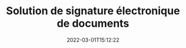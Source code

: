 ---
############################# Static ############################
layout: "product"
date: 2022-03-01T15:12:22
draft: false
#operation: 
#signaturetype: 
#fileformat: 
#productName: Java
lang: fr
#productCode: java
#otherformats: 
#breadcrumb: Put  signature on  for Java
product: "Signature"
product_tag: "signature"

############################# Head ############################
head_title: ".NET, Java, API cloud et applications de signature de documents en ligne"
head_description: "Obtenez une solution de signature électronique de documents tout-en-un pour les applications .NET, Java et cloud. Signez des formats de documents courants en ligne à l'aide d'une simple fonctionnalité de glisser-déposer"

############################# Header ############################
title: "Solution de signature électronique de documents"
description: "Signez des documents et des images numériques sur n'importe quelle plate-forme à l'aide de nos API flexibles et de nos solutions basées sur des applications pour les programmeurs et les utilisateurs finaux."

############################# APIs ###############################
apis:
  enable: true

  api:
    # api loop
    - title: "Les API GroupDocs.Signature High Code incluent"
      link: "/signature/"
      label: "Afficher toutes les API High Code"
      api_product:
        # api_product loop
        - link: "/signature/net/"
          img_alt: "GroupDocs.Signature for .NET"
          image: "https://www.groupdocs.cloud/templates/groupdocs/images/product-logos/groupdocs-signature-net.png"
          product: "GroupDocs.Signature for"
          platform: ".NET"
          content: "API .NET native pour ajouter, rechercher et vérifier les types de signature numérique les plus populaires dans Microsoft Office, PDF, images et divers autres formats dans les applications .NET."

        # api_product loop
        - link: "/signature/java/"
          img_alt: "GroupDocs.Signature for Java"
          image: "https://www.groupdocs.cloud/templates/groupdocs/images/product-logos/groupdocs-signature-java.png"
          product: "GroupDocs.Signature for"
          platform: "Java"
          content: "Donnez aux applications Java les capacités de signature électronique pour signer numériquement une large gamme de documents et d'images sur n'importe quel système d'exploitation avec JDK installé."

    # api loop
    - title: "Les API GroupDocs.Signature Low Code incluent"
      link: "https://products.groupdocs.cloud/signature"
      label: "Afficher toutes les API Low Code"
      api_product:
        # api_product loop
        - link: "https://products.groupdocs.cloud/signature/curl"
          img_alt: "GroupDocs.Signature Cloud for cURL"
          image: "https://www.groupdocs.cloud/templates/groupdocscloud/images/sdk/272x272/groupdocs_signature-for-curl.png"
          product: "GroupDocs.Signature"
          platform: "Cloud for cURL"
          content: "Travaillez avec l'API de signature de document cURL RESTful pour ajouter et manipuler différents types de signature dans tous les formats de documents courants, y compris PDF, Word, Excel et images."

        # api_product loop
        - link: "https://products.groupdocs.cloud/signature/net"
          img_alt: "GroupDocs.Signature Cloud SDK for .NET"
          image: "https://www.groupdocs.cloud/templates/groupdocscloud/images/sdk/272x272/groupdocs_signature-for-net.png"
          product: "GroupDocs.Signature"
          platform: "Cloud SDK for .NET"
          content: "Utilisez facilement l'API RESTful de signature électronique avec .NET SDK pour gérer la signature numérique dans un certain nombre de formats de documents dans les applications .NET."

        # api_product loop
        - link: "https://products.groupdocs.cloud/signature/java"
          img_alt: "GroupDocs.Signature Cloud SDK for Java"
          image: "https://www.groupdocs.cloud/templates/groupdocscloud/images/sdk/272x272/groupdocs_signature-for-java.png"
          product: "GroupDocs.Signature"
          platform: "Cloud SDK for Java"
          content: "Implémentez des fonctionnalités avancées de signature de documents dans vos applications Java avec le SDK de signature de documents spécialement conçu pour Java."

    # api loop
    - title: "GroupDocs.Signature Aucune application de code n'inclut"
      link: "https://products.groupdocs.app/signature"
      label: "Voir toutes les applications sans code"
      api_product:
        # api_product loop
        - link: "https://products.groupdocs.app/signature/total"
          img_alt: "GroupDocs.Signature Total"
          image: "https://www.aspose.cloud/templates/asposeapp/images/products/logo/aspose_signature-app.png"
          product: "GroupDocs.Signature"
          platform: "Total"
          content: "Signez des fichiers Microsoft Word, Excel, PowerPoint, Visio et PDF avec du texte, une image, un code-barres ou un code QR."

        # api_product loop
        - link: "https://products.groupdocs.app/signature/docx"
          img_alt: "GroupDocs.Signature DOCX"
          image: "https://www.aspose.cloud/templates/groupdocsapp/images/products/logo/groupdocs_words-app.png"
          product: "GroupDocs.Signature"
          platform: "DOCX"
          content: "Signez numériquement des documents Word en ligne directement depuis votre navigateur gratuitement."

        # api_product loop
        - link: "https://products.groupdocs.app/signature/pdf"
          img_alt: "GroupDocs.Signature PDF"
          image: "https://www.aspose.cloud/templates/groupdocsapp/images/products/logo/groupdocs_pdf-app.png"
          product: "GroupDocs.Signature"
          platform: "PDF"
          content: "Signez en ligne des fichiers PDF à l'aide de texte, d'image ou de code-barres depuis n'importe quel navigateur Web."

############################# Back to top ###############################
back_to_top:
  enable: true
---
